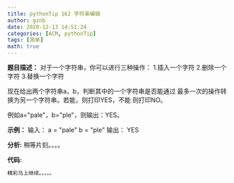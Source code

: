 ```yaml
---
title: pythonTip 162 字符串编辑
author: gznb
date: 2020-12-13 14:51:24
categories: [ACM, pythonTip]
tags: [简单]
math: true
---
```


**题目描述：**
对于一个字符串，你可以进行三种操作：
1.插入一个字符 2.删除一个字符 3.替换一个字符

现在给出两个字符串a，b，判断其中的一个字符串是否能通过
最多一次的操作转换为另一个字符串。若能，则打印YES，不能
则打印NO。

例如a="pale"，b="ple"，则输出：YES。

**示例：**
输入：
a = "pale"
b = "ple"
输出：
YES


**分析:**
稍等片刻。。。。

**代码:**
```python
精彩马上继续。。。。。
```
